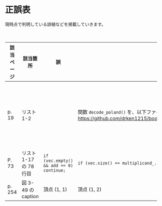 # 正誤表

現時点で判明している誤植などを掲載していきます。

　

| 該当ページ | 該当箇所                      | 誤                                              | 正                                                           | 備考                                                         | 対応       |
| ---------- | ----------------------------- | ----------------------------------------------- | ------------------------------------------------------------ | ------------------------------------------------------------ | ---------- |
| p. 19    | リスト 1-2        |                          | 関数 `decode_poland()` を、以下ファイルのように変更します。https://github.com/drken1215/book_puzzle_algorithm/blob/master/solvers/chap1_brute_force/1_1_ten_puzzle_solver.cpp | 引き算を表す演算子「－」の後側にもカッコが必要でした。 |  |
| P. 73    | リスト 1-17 の 78 行目 | `if (vec.empty() && add == 0) continue;`   | `if (vec.size() == multiplicand_.size() - 1 && add == 0) continue;` |                                                              |  |
| p. 254   | 図 3-49 の caption   | 頂点 (1, 1)                                 | 頂点 (1, 2)                                             |  |  |

　
